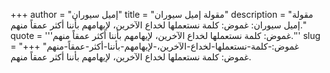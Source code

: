 +++
author = "إميل سيوران"
title = "مقولة إميل سيوران"
description = "مقولة إميل سيوران: غموض: كلمة نستعملها لخداع الآخرين، لإيهامهم بأننا أكثر عمقاً منهم."
quote = '''غموض: كلمة نستعملها لخداع الآخرين، لإيهامهم بأننا أكثر عمقاً منهم.'''
slug = "غموض:-كلمة-نستعملها-لخداع-الآخرين،-لإيهامهم-بأننا-أكثر-عمقاً-منهم"
+++
غموض: كلمة نستعملها لخداع الآخرين، لإيهامهم بأننا أكثر عمقاً منهم.
